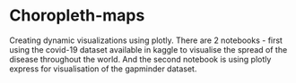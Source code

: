 # Choropleth-maps
Creating dynamic visualizations using plotly.
There are 2 notebooks - first using the covid-19 dataset available in kaggle to visualise the spread of the disease throughout the world. And the second notebook is using plotly express for visualisation of the gapminder dataset. 
